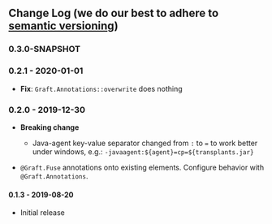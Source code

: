 ## Change Log (we do our best to adhere to [semantic versioning](http://semver.org/))

### 0.3.0-SNAPSHOT

### 0.2.1 - 2020-01-01

- **Fix**: `Graft.Annotations::overwrite` does nothing
 

### 0.2.0 - 2019-12-30

- **Breaking change**
  - Java-agent key-value separator changed from `:` to `=` to work better
    under windows, e.g.: `-javaagent:${agent}=cp=${transplants.jar}`

- `@Graft.Fuse` annotations onto existing elements. Configure behavior
   with `@Graft.Annotations`. 

#### 0.1.3 - 2019-08-20

- Initial release
